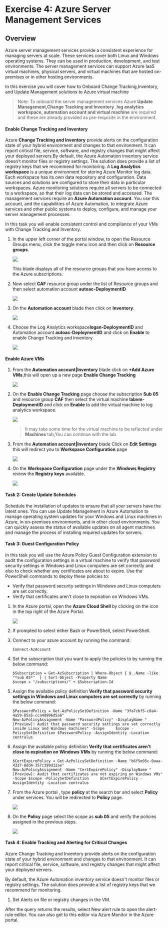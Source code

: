 # Exercise 4: Azure Server Management Services

## Overview
Azure server management services provide a consistent experience for managing servers at scale. These services cover both Linux and Windows operating systems. They can be used in production, development, and test environments. The server management services can support Azure IaaS virtual machines, physical servers, and virtual machines that are hosted on-premises or in other hosting environments.

In this exercise you will cover how to Onboard Change Tracking,Inventory, and Update Management solutions to Azure virtual machine

>Note: To onboard the server management services Azure **Update Management,Change Tracking and Inventory** ,**log analytics workspace, automation account and virtual machine**  are required and these are already provided as pre-requisite in the environment.

#### Enable Change Tracking and Inventory 

Azure **Change Tracking and Inventory** provide alerts on the configuration state of your hybrid environment and changes to that environment. It can report critical file, service, software, and registry changes that might affect your deployed servers.By default, the Azure Automation inventory service doesn't monitor files or registry settings. The solution does provide a list of registry keys that we recommend for monitoring.
A **Log Analytics workspace** is a unique environment for storing Azure Monitor log data. Each workspace has its own data repository and configuration. Data sources and solutions are configured to store their data in particular workspaces. Azure monitoring solutions require all servers to be connected to a workspace, so that their log data can be stored and accessed.
The management services require an **Azure Automation account**. You use this account, and the capabilities of Azure Automation, to integrate Azure services and other public systems to deploy, configure, and manage your server management processes.

In this task you will enable consistent control and compliance of your VMs with Change Tracking and Inventory.

1. In the upper left corner of the portal window, to open the Resource Groups menu, click the toggle menu icon and then click on **Resource groups**.
    
   ![](images/ex1-resourcegroups.png)
    
    This blade displays all of the resource groups that you have access to the Azure subscriptions.

2. Now select **CAF** resource group under the list of Resource groups and then select automation account **autoac-DeploymentID**
   
   ![](images/ex4-1-rgaa.png.png)

3. On the **Automation account** blade then click on **Inventory**.

   ![](images/ex4-3-inventoryblade.png)
   
4. Choose the Log Analytics workspace**logan-DeploymentID** and Automation account **autoac-DeploymentID**  and click on **Enable** to enable Change Tracking and Inventory. 

   ![](images/ex4-2-inventory.png)
   
#### Enable Azure VMs

1. From the **Automation account|Inventory** blade click on **+Add Azure VMs**,this will open up a new page **Enable Change Tracking**
   
   ![](images/ex4-4-addvm.png)

2. On the **Enable Change Tracking** page choose the subscription **Sub 05** and resource group **CAF** then select the virtual machine **labvm-DeploymentID** and click on **Enable** to add the virtual machine to log analytics workspace.
   
   ![](images/ex4-5-enablevm.png)
   
   >It may take some time for the virtual machine to be reflected under **Machines** tab,You can continue with the lab.

3. From the **Automation account|Inventory** blade Click on **Edit Settings** this will redirect you to **Workspace Configuration** page

   ![](images/ex4-6-editsettings.png)

4. On the **Workspace Configuration** page under the **Windows Registry** review the **Registry keys** available.
   
   ![](images/ex4-7-registrationkeys.png)


#### Task 2: Create Update Schedules 

Schedule the installation of updates to ensure that all your servers have the latest ones.
You can use Update Management in Azure Automation to manage operating system updates for your Windows and Linux machines in Azure, in on-premises environments, and in other cloud environments. 
You can quickly assess the status of available updates on all agent machines and manage the process of installing required updates for servers.

#### Task 3: Guest Configuration Policy 

In this task you will use the Azure Policy Guest Configuration extension to audit the configuration settings in a virtual machine to verify that password security settings in Windows and Linux computers are set correctly and also to check whether any certificates are about to expire.
Use the PowerShell commands to deploy these policies to:
- Verify that password security settings in Windows and Linux computers are set correctly.
- Verify that certificates aren't close to expiration on Windows VMs.

1. In the Azure portal, open the **Azure Cloud Shell** by clicking on the icon in the top right of the Azure Portal.
   
   ![](images/ex4-cloudshell.png)
   
2. If prompted to select either Bash or PowerShell, select PowerShell.

3. Connect to your azure account by running the command:
   ```
   Connect-AzAccount 
    ```
4. Set the subscription that you want to apply the policies to by running the below command:
   
   ```
   $Subscription = Get-AzSubscription | Where-Object { $_.Name -like "*sub 05*"  } | Sort-Object -Property Name
   $scope = "/subscriptions/" + $Subscription.Id
   ```

5. Assign the available policy definition **Verify that password security settings in Windows and Linux computers are set correctly** by running the below command:
   ```
   $PasswordPolicy = Get-AzPolicySetDefinition -Name "3fa7cbf5-c0a4-4a59-85a5-cca4d996d5a6"
   New-AzPolicyAssignment -Name "PasswordPolicy" -DisplayName "[Preview]: Audit that password security settings are set correctly inside Linux and Windows machines" -Scope     $scope -PolicySetDefinition $PasswordPolicy -AssignIdentity -Location centralus
   ```

 6. Assign the available policy definition **Verify that certificates aren't close to expiration on Windows VMs** by running the below command:
    ```
    $CertExpirePolicy = Get-AzPolicySetDefinition -Name "b6f5e05c-0aaa-4337-8dd4-357c399d12ae"
    New-AzPolicyAssignment -Name "CertExpirePolicy" -DisplayName "[Preview]: Audit that certificates are not expiring on Windows VMs" -Scope $scope -PolicySetDefinition     $CertExpirePolicy -AssignIdentity -Location centralus
    ```
7. From the Azure portal , type **policy** at the search bar and select **Policy** under services. You will be redirected to **Policy** page.
   
   ![](images/ex4-policy.png)

8. On the **Policy** page select the scope as **sub 05** and verify the policies assigned in the previous steps.

   ![](images/ex4-policies.png)

#### Task 4: Enable Tracking and Alerting for Critical Changes

Azure Change Tracking and Inventory provide alerts on the configuration state of your hybrid environment and changes to that environment. It can report critical file, service, software, and registry changes that might affect your deployed servers.

By default, the Azure Automation inventory service doesn't monitor files or registry settings. The solution does provide a list of registry keys that we recommend for monitoring.

1.	Set Alerts on file or registry changes in the VM.

After the query returns the results, select New alert rule to open the alert-rule editor. You can also get to this editor via Azure Monitor in the Azure portal.
